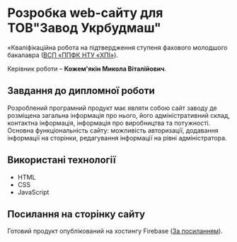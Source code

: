 
# Розробка web-сайту для ТОВ"Завод Укрбудмаш"

«Кваліфікаційна робота на підтвердження ступеня фахового молодшого бакалавра ([ВСП «ППФК НТУ «ХПІ»](http://polytechnic.poltava.ua)).

Керівник роботи – **Кожем'якін Микола Віталійович**.

## Завдання до дипломної роботи

Розроблений програмний продукт має являти собою сайт заводу де розміщена загальна інформація про нього, його адміністративний склад, контактна інформація, інформація про виробництва та потужності. Основна функціональність сайту: можливість авторизації, додавання інформації на сторінки, редагування інформації на рівні адміністратора.

## Використані технології

* HTML
* CSS
* JavaSсript

## Посилання на сторінку сайту
Готовий продукт опублікований на хостингу Firebase ([За посиланням](https://llc--zavod-ukrbudmash.web.app/)).
